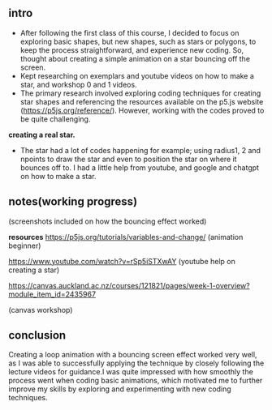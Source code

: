 ## intro

- After following the first class of this course, I decided to focus on exploring basic shapes, but new shapes, such as stars or polygons, to keep the process straightforward, and experience new coding. So, thought about creating a simple animation on a star bouncing off the screen. 
- Kept researching on exemplars and youtube videos on how to make a star, and workshop 0 and 1 videos. 
- The primary research involved exploring coding techniques for creating star shapes and referencing the resources available on the p5.js website (https://p5js.org/reference/). However, working with the codes proved to be quite challenging.

**creating a real star.**

- The star had a lot of codes happening for example; using radius1, 2 and npoints to draw the star and even to position the star on where it bounces off to. I had a little help from youtube, and google and chatgpt on how to make a star. 

## notes(working progress)
(screenshots included on how the bouncing effect worked)

**resources**
https://p5js.org/tutorials/variables-and-change/
(animation beginner)

https://www.youtube.com/watch?v=rSp5iSTXwAY
(youtube help on creating a star)

https://canvas.auckland.ac.nz/courses/121821/pages/week-1-overview?module_item_id=2435967

(canvas workshop)

## conclusion

Creating a loop animation with a bouncing screen effect worked very well, as I was able to successfully applying the technique by closely following the lecture videos for guidance.I was quite impressed with how smoothly the process went when coding basic animations, which motivated me to further improve my skills by exploring and experimenting with new coding techniques.
